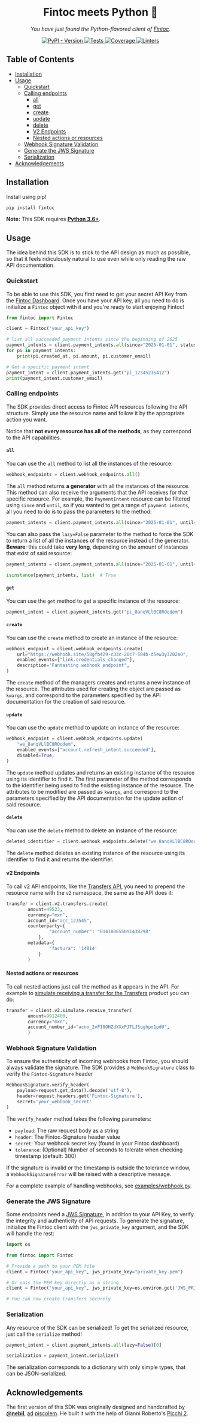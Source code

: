 <h1 align="center">Fintoc meets Python 🐍</h1>

<p align="center">
    <em>
        You have just found the Python-flavored client of <a href="https://fintoc.com/" target="_blank">Fintoc</a>.
    </em>
</p>

<p align="center">
<a href="https://pypi.org/project/fintoc" target="_blank">
    <img src="https://img.shields.io/pypi/v/fintoc?label=version&logo=python&logoColor=%23fff&color=306998" alt="PyPI - Version">
</a>

<a href="https://github.com/fintoc-com/fintoc-python/actions?query=workflow%3Atests" target="_blank">
    <img src="https://img.shields.io/github/workflow/status/fintoc-com/fintoc-python/tests?label=tests&logo=python&logoColor=%23fff" alt="Tests">
</a>

<a href="https://codecov.io/gh/fintoc-com/fintoc-python" target="_blank">
    <img src="https://img.shields.io/codecov/c/gh/fintoc-com/fintoc-python?label=coverage&logo=codecov&logoColor=ffffff" alt="Coverage">
</a>

<a href="https://github.com/fintoc-com/fintoc-python/actions?query=workflow%3Alinters" target="_blank">
    <img src="https://img.shields.io/github/workflow/status/fintoc-com/fintoc-python/linters?label=linters&logo=github" alt="Linters">
</a>
</p>

## Table of Contents
- [Installation](#installation)
- [Usage](#usage)
  - [Quickstart](#quickstart)
  - [Calling endpoints](#calling-endpoints)
    - [all](#all)
    - [get](#get)
    - [create](#create)
    - [update](#update)
    - [delete](#delete)
    - [V2 Endpoints](#v2-endpoints)
    - [Nested actions or resources](#nested-actions-or-resources)
  - [Webhook Signature Validation](#webhook-signature-validation)
  - [Generate the JWS Signature](#gnerate-the-jws-signature)
  - [Serialization](#serialization)
- [Acknowledgements](#acknowledgements)

## Installation

Install using pip!

```sh
pip install fintoc
```

**Note:** This SDK requires [**Python 3.6+**](https://docs.python.org/3/whatsnew/3.6.html).

## Usage

The idea behind this SDK is to stick to the API design as much as possible, so that it feels ridiculously natural to use even while only reading the raw API documentation.

### Quickstart

To be able to use this SDK, you first need to get your secret API Key from the [Fintoc Dashboard](https://dashboard.fintoc.com/login). Once you have your API key, all you need to do is initialize a `Fintoc` object with it and you're ready to start enjoying Fintoc!

```python
from fintoc import Fintoc

client = Fintoc("your_api_key")

# list all succeeded payment intents since the beginning of 2025
payment_intents = client.payment_intents.all(since="2025-01-01", status="succeeded")
for pi in payment_intents:
    print(pi.created_at, pi.amount, pi.customer_email)

# Get a specific payment intent
payment_intent = client.payment_intents.get("pi_12345235412")
print(payment_intent.customer_email)
```

### Calling endpoints

The SDK provides direct access to Fintoc API resources following the API structure. Simply use the resource name and follow it by the appropriate action you want.

Notice that **not every resource has all of the methods**, as they correspond to the API capabilities.

#### `all`

You can use the `all` method to list all the instances of the resource:

```python
webhook_endpoints = client.webhook_endpoints.all()
```

The `all` method returns **a generator** with all the instances of the resource. This method can also receive the arguments that the API receives for that specific resource. For example, the `PaymentIntent` resource can be filtered using `since` and `until`, so if you wanted to get a range of `payment intents`, all you need to do is to pass the parameters to the method:

```python
payment_intents = client.payment_intents.all(since="2025-01-01", until="2025-02-01")
```

You can also pass the `lazy=False` parameter to the method to force the SDK to return a list of all the instances of the resource instead of the generator. **Beware**: this could take **very long**, depending on the amount of instances that exist of said resource:

```python
payment_intents = client.payment_intents.all(since="2025-01-01", until="2025-02-01", lazy=False)

isinstance(payment_intents, list)  # True
```

#### `get`

You can use the `get` method to get a specific instance of the resource:

```python
payment_intent = client.payment_intents.get("pi_8anqVLlBC8ROodem")
```

#### `create`

You can use the `create` method to create an instance of the resource:

```python
webhook_endpoint = client.webhook_endpoints.create(
    url="https://webhook.site/58gfb429-c33c-20c7-584b-d5ew3y3202a0",
    enabled_events=["link.credentials_changed"],
    description="Fantasting webhook endpoint",
)
```

The `create` method of the managers creates and returns a new instance of the resource. The attributes used for creating the object are passed as `kwargs`, and correspond to the parameters specified by the API documentation for the creation of said resource.

#### `update`

You can use the `update` method to update an instance of the resource:

```python
webhook_endpoint = client.webhook_endpoints.update(
    "we_8anqVLlBC8ROodem",
    enabled_events=["account.refresh_intent.succeeded"],
    disabled=True,
)
```

The `update` method updates and returns an existing instance of the resource using its identifier to find it. The first parameter of the method corresponds to the identifier being used to find the existing instance of the resource. The attributes to be modified are passed as `kwargs`, and correspond to the parameters specified by the API documentation for the update action of said resource.

#### `delete`

You can use the `delete` method to delete an instance of the resource:

```python
deleted_identifier = client.webhook_endpoints.delete("we_8anqVLlBC8ROodem")
```

The `delete` method deletes an existing instance of the resource using its identifier to find it and returns the identifier.

#### v2 Endpoints

To call v2 API endpoints, like the [Transfers API](https://docs.fintoc.com/reference/transfers), you need to prepend the resource name with the `v2` namespace, the same as the API does it:

```python
transfer = client.v2.transfers.create(
        amount=49523,
        currency="mxn",
        account_id="acc_123545",
        counterparty={
                "account_number": "014180655091438298"
            },
        metadata={
                "factura": '14814'
            }
        )

```

#### Nested actions or resources

To call nested actions just call the method as it appears in the API. For example to [simulate receiving a transfer for the Transfers](https://docs.fintoc.com/reference/receive-an-inbound-transfer) product you can do:

```python
transfer = client.v2.simulate.receive_transfer(
        amount=9912400,
        currency="mxn",
        account_number_id="acno_2vF18OHZdXXxPJTLJ5qghpo1pdU",
        )
```

### Webhook Signature Validation

To ensure the authenticity of incoming webhooks from Fintoc, you should always validate the signature. The SDK provides a `WebhookSignature` class to verify the `Fintoc-Signature` header

```python
WebhookSignature.verify_header(
    payload=request.get_data().decode('utf-8'),
    header=request.headers.get('Fintoc-Signature'),
    secret='your_webhook_secret'
)
```

The `verify_header` method takes the following parameters:
- `payload`: The raw request body as a string
- `header`: The Fintoc-Signature header value
- `secret`: Your webhook secret key (found in your Fintoc dashboard)
- `tolerance`: (Optional) Number of seconds to tolerate when checking timestamp (default: 300)

If the signature is invalid or the timestamp is outside the tolerance window, a `WebhookSignatureError` will be raised with a descriptive message.

For a complete example of handling webhooks, see [examples/webhook.py](examples/webhook.py).

### Generate the JWS Signature

Some endpoints need a [JWS Signature](https://docs.fintoc.com/docs/setting-up-jws-keys), in addition to your API Key, to verify the integrity and authenticity of API requests. To generate the signature, initialize the Fintoc client with the `jws_private_key` argument, and the SDK will handle the rest:

```python
import os

from fintoc import Fintoc

# Provide a path to your PEM file
client = Fintoc("your_api_key", jws_private_key="private_key.pem")

# Or pass the PEM key directly as a string
client = Fintoc("your_api_key", jws_private_key=os.environ.get('JWS_PRIVATE_KEY'))

# You can now create transfers securely
```


### Serialization

Any resource of the SDK can be serialized! To get the serialized resource, just call the `serialize` method!

```python
payment_intent = client.payment_intents.all(lazy=False)[0]

serialization = payment_intent.serialize()
```

The serialization corresponds to a dictionary with only simple types, that can be JSON-serialized.

## Acknowledgements

The first version of this SDK was originally designed and handcrafted by [**@nebil**](https://github.com/nebil),
[ad](https://en.wikipedia.org/wiki/Ad_honorem) [piscolem](https://en.wiktionary.org/wiki/piscola).
He built it with the help of Gianni Roberto's [Picchi 2](https://www.youtube.com/watch?v=WqjUlmkYr2g).
